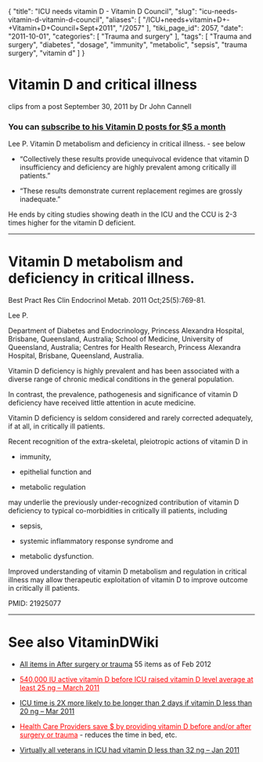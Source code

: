 {
    "title": "ICU needs vitamin D - Vitamin D Council",
    "slug": "icu-needs-vitamin-d-vitamin-d-council",
    "aliases": [
        "/ICU+needs+vitamin+D+-+Vitamin+D+Council+Sept+2011",
        "/2057"
    ],
    "tiki_page_id": 2057,
    "date": "2011-10-01",
    "categories": [
        "Trauma and surgery"
    ],
    "tags": [
        "Trauma and surgery",
        "diabetes",
        "dosage",
        "immunity",
        "metabolic",
        "sepsis",
        "trauma surgery",
        "vitamin d"
    ]
}


# Vitamin D and critical illness

clips from a post September 30, 2011 by Dr John Cannell

### You can [subscribe to his Vitamin D posts for $5 a month](http://www.vitamindcouncil.org/)

Lee P. Vitamin D metabolism and deficiency in critical illness. - see below

* “Collectively these results provide unequivocal evidence that vitamin D insufficiency and deficiency are highly prevalent among critically ill patients.”

* “These results demonstrate current replacement regimes are grossly inadequate.”

He ends by citing studies showing death in the ICU and the CCU is 2-3 times higher for the vitamin D deficient. 

- - - - - - - - 

# Vitamin D metabolism and deficiency in critical illness.

Best Pract Res Clin Endocrinol Metab. 2011 Oct;25(5):769-81.

Lee P.

Department of Diabetes and Endocrinology, Princess Alexandra Hospital, Brisbane, Queensland, Australia; School of Medicine, University of Queensland, Australia; Centres for Health Research, Princess Alexandra Hospital, Brisbane, Queensland, Australia.

Vitamin D deficiency is highly prevalent and has been associated with a diverse range of chronic medical conditions in the general population. 

In contrast, the prevalence, pathogenesis and significance of vitamin D deficiency have received little attention in acute medicine. 

Vitamin D deficiency is seldom considered and rarely corrected adequately, if at all, in critically ill patients. 

Recent recognition of the extra-skeletal, pleiotropic actions of vitamin D in 

* immunity, 

* epithelial function and 

* metabolic regulation 

may underlie the previously under-recognized contribution of vitamin D deficiency to typical co-morbidities in critically ill patients, including 

* sepsis, 

* systemic inflammatory response syndrome and 

* metabolic dysfunction. 

Improved understanding of vitamin D metabolism and regulation in critical illness may allow therapeutic exploitation of vitamin D to improve outcome in critically ill patients.

PMID:     21925077 

- - - - - - - - - 

# See also VitaminDWiki

* [All items in After surgery or trauma](https://www.VitaminDWiki.com/tiki-browse_categories.php?parentId=64&sort_mode=created_desc) 55 items as of Feb 2012

* <a href="/posts/540000-iu-active-vitamin-d-before-icu-raised-vitamin-d-level-average-at-least-25-ng" style="color: red; text-decoration: underline;" title="This link has an unknown page_id: 1518">540,000 IU active vitamin D before ICU raised vitamin D level average at least 25 ng – March 2011</a>

* [ICU time is 2X more likely to be longer than 2 days if vitamin D less than 20 ng – Mar 2011](/posts/icu-time-is-2x-more-likely-to-be-longer-than-2-days-if-vitamin-d-less-than-20-ng)

* <a href="/posts/health-care-providers-save-by-providing-vitamin-d-before-andor-after-surgery-or-trauma" style="color: red; text-decoration: underline;" title="This link has an unknown page_id: 629">Health Care Providers save $ by providing vitamin D before and/or after surgery or trauma</a> - reduces the time in bed, etc.

* [Virtually all veterans in ICU had vitamin D less than 32 ng – Jan 2011](/posts/virtually-all-veterans-in-icu-had-vitamin-d-less-than-32-ng)